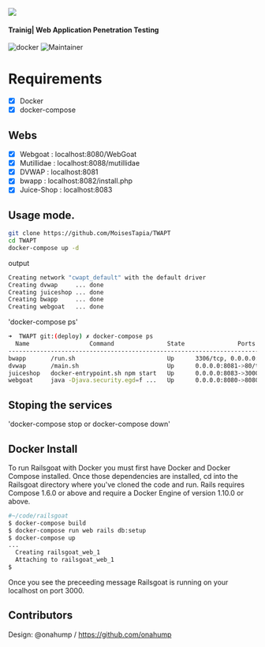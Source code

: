 ![](https://github.com/MoisesTapia/TWAPT/blob/deploy/TWAPT.png)
#### Trainig| Web Application Penetration Testing

![docker](https://img.shields.io/badge/Docker-v19.03.12-blue?style=plastic&logo=docker)
![Maintainer](https://img.shields.io/badge/Maintainer-Equinockx-success?style=plastic&logo=terraform)


# Requirements

- [X] Docker
- [X] docker-compose

## Webs
 - [X] Webgoat    : localhost:8080/WebGoat
 - [X] Mutillidae : localhost:8088/mutillidae
 - [X] DVWAP      : localhost:8081
 - [X] bwapp      : localhost:8082/install.php
 - [X] Juice-Shop : localhost:8083

## Usage mode.

```bash
git clone https://github.com/MoisesTapia/TWAPT
cd TWAPT
docker-compose up -d

```
output

```bash
Creating network "cwapt_default" with the default driver
Creating dvwap     ... done
Creating juiceshop ... done
Creating bwapp     ... done
Creating webgoat   ... done
```
'docker-compose ps'

```bash
➜  TWAPT git:(deploy) ✗ docker-compose ps
  Name                 Command               State               Ports             
-----------------------------------------------------------------------------------
bwapp       /run.sh                          Up      3306/tcp, 0.0.0.0:8082->80/tcp
dvwap       /main.sh                         Up      0.0.0.0:8081->80/tcp          
juiceshop   docker-entrypoint.sh npm start   Up      0.0.0.0:8083->3000/tcp        
webgoat     java -Djava.security.egd=f ...   Up      0.0.0.0:8080->8080/tcp        
```

## Stoping the services

'docker-compose stop or docker-compose down'


## Docker Install

To run Railsgoat with Docker you must first have Docker and Docker Compose installed. Once those dependencies are installed, cd into the Railsgoat directory where you've cloned the code and run. Rails requires Compose 1.6.0 or above and require a Docker Engine of version 1.10.0 or above.

```bash
#~/code/railsgoat
$ docker-compose build
$ docker-compose run web rails db:setup
$ docker-compose up
...
  Creating railsgoat_web_1
  Attaching to railsgoat_web_1
$
```
Once you see the preceeding message Railsgoat is running on your localhost on port 3000.


## Contributors

Design: @onahump / https://github.com/onahump

